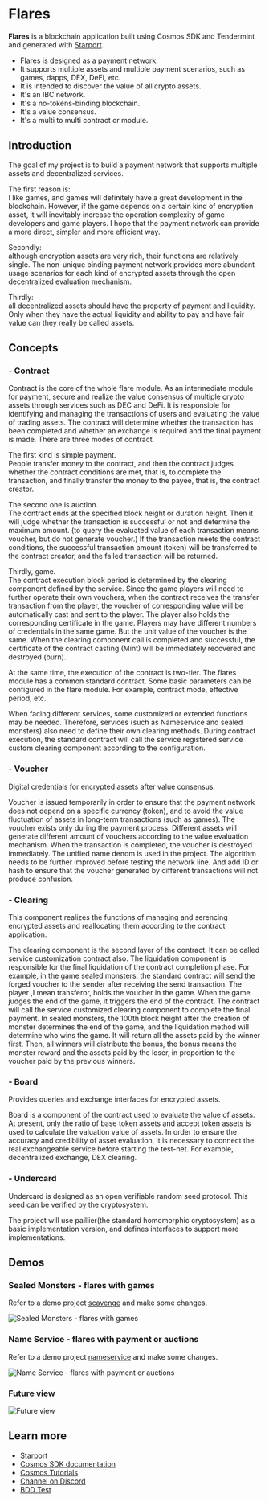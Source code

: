 # Flares

**Flares** is a blockchain application built using Cosmos SDK and Tendermint and generated with [Starport](https://github.com/tendermint/starport).

- Flares is designed as a payment network.  
- It supports multiple assets and multiple payment scenarios, such as games, dapps, DEX, DeFi, etc.  
- It is intended to discover the value of all crypto assets.  
- It's an IBC network.  
- It's a no-tokens-binding blockchain.  
- It's a value consensus.  
- It's a multi to multi contract or module.  

## Introduction

The goal of my project is to build a payment network that supports multiple assets and decentralized services.  

The first reason is:  
I like games, and games will definitely have a great development in the blockchain. However, if the game depends on a certain kind of encryption asset, it will inevitably increase the operation complexity of game developers and game players. I hope that the payment network can provide a more direct, simpler and more efficient way.  

Secondly:  
although encryption assets are very rich, their functions are relatively single. The non-unique binding payment network provides more abundant usage scenarios for each kind of encrypted assets through the open decentralized evaluation mechanism.  

Thirdly:  
all decentralized assets should have the property of payment and liquidity. Only when they have the actual liquidity and ability to pay and have fair value can they really be called assets.  

## Concepts

### - Contract

Contract is the core of the whole flare module. As an intermediate module for payment, secure and realize the value consensus of multiple crypto assets through services such as DEC and DeFi. It is responsible for identifying and managing the transactions of users and evaluating the value of trading assets. The contract will determine whether the transaction has been completed and whether an exchange is required and the final payment is made. There are three modes of contract.  

The first kind is simple payment.  
People transfer money to the contract, and then the contract judges whether the contract conditions are met, that is, to complete the transaction, and finally transfer the money to the payee, that is, the contract creator.  

The second one is auction.  
The contract ends at the specified block height or duration height. Then it will judge whether the transaction is successful or not and determine the maximum amount. (to query the evaluated value of each transaction means voucher, but do not generate voucher.) If the transaction meets the contract conditions, the successful transaction amount (token) will be transferred to the contract creator, and the failed transaction will be returned.  

Thirdly, game.  
The contract execution block period is determined by the clearing component defined by the service. Since the game players will need to further operate their own vouchers, when the contract receives the transfer transaction from the player, the voucher of corresponding value will be automatically cast and sent to the player. The player also holds the corresponding certificate in the game. Players may have different numbers of credentials in the same game. But the unit value of the voucher is the same. When the clearing component call is completed and successful, the certificate of the contract casting (Mint) will be immediately recovered and destroyed (burn).  

At the same time, the execution of the contract is two-tier. The flares module has a common standard contract. Some basic parameters can be configured in the flare module. For example, contract mode, effective period, etc.  

When facing different services, some customized or extended functions may be needed. Therefore, services (such as Nameservice and sealed monsters) also need to define their own clearing methods. During contract execution, the standard contract will call the service registered service custom clearing component according to the configuration.  

### - Voucher

Digital credentials for encrypted assets after value consensus.  

Voucher is issued temporarily in order to ensure that the payment network does not depend on a specific currency (token), and to avoid the value fluctuation of assets in long-term transactions (such as games). The voucher exists only during the payment process. Different assets will generate different amount of vouchers according to the value evaluation mechanism. When the transaction is completed, the voucher is destroyed immediately. The unified name denom is used in the project. The algorithm needs to be further improved before testing the network line. And add ID or hash to ensure that the voucher generated by different transactions will not produce confusion. 

### - Clearing

This component realizes the functions of managing and serencing encrypted assets and reallocating them according to the contract application.  

The clearing component is the second layer of the contract. It can be called service customization contract also. The liquidation component is responsible for the final liquidation of the contract completion phase. For example, in the game sealed monsters, the standard contract will send the forged voucher to the sender after receiving the send transaction. The player ,I mean transferor, holds the voucher in the game. When the game judges the end of the game, it triggers the end of the contract. The contract will call the service customized clearing component to complete the final payment. In sealed monsters, the 100th block height after the creation of monster determines the end of the game, and the liquidation method will determine who wins the game. It will return all the assets paid by the winner first. Then, all winners will distribute the bonus, the bonus means the monster reward and the assets paid by the loser, in proportion to the voucher paid by the previous winners.  

### - Board

Provides queries and exchange interfaces for encrypted assets.  

Board is a component of the contract used to evaluate the value of assets. At present, only the ratio of base token assets and accept token assets is used to calculate the valuation value of assets. In order to ensure the accuracy and credibility of asset evaluation, it is necessary to connect the real exchangeable service before starting the test-net. For example, decentralized exchange, DEX clearing.

### - Undercard

Undercard is designed as an open verifiable random seed protocol. This seed can be verified by the cryptosystem.

The project will use paillier(the standard homomorphic cryptosystem) as a basic implementation version, and defines interfaces to support more implementations.

## Demos

### Sealed Monsters - flares with games

Refer to a demo project [scavenge](https://tutorials.cosmos.network/scavenge/tutorial/01-background.html) and make some changes.

![Sealed Monsters - flares with games](https://raw.githubusercontent.com/wangfeiping/flares/hackatom2020/docs/flares-game-sealed-monsters.png)

### Name Service - flares with payment or auctions

Refer to a demo project [nameservice](https://tutorials.cosmos.network/nameservice/tutorial/00-intro.html) and make some changes.

![Name Service - flares with payment or auctions](https://raw.githubusercontent.com/wangfeiping/flares/hackatom2020/docs/flares-nameservice-payment-or-auctions.png)

### Future view

![Future view](https://raw.githubusercontent.com/wangfeiping/flares/hackatom2020/docs/flares-future-view.png)

## Learn more

- [Starport](https://github.com/tendermint/starport)
- [Cosmos SDK documentation](https://docs.cosmos.network)
- [Cosmos Tutorials](https://tutorials.cosmos.network)
- [Channel on Discord](https://discord.gg/W8trcGV)
- [BDD Test](https://github.com/onsi/ginkgo)
